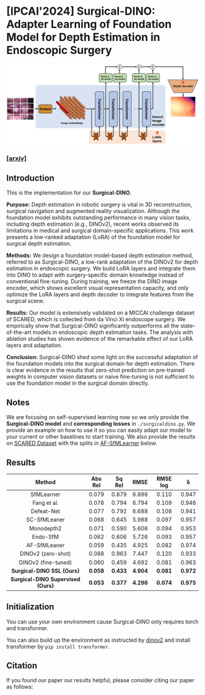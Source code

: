 # [IPCAI'2024] Surgical-DINO: Adapter Learning of Foundation Model for Depth Estimation in Endoscopic Surgery

![Image](https://github.com/BeileiCui/SurgicalDINO/blob/main/main_figure.jpg)

### [__[arxiv]__](https://arxiv.org/abs/2401.06013)
## Introduction
This is the implementation for our __Surgical-DINO__. 

__Purpose:__ Depth estimation in robotic surgery is vital in 3D reconstruction, surgical navigation and augmented reality visualization. Although the foundation model exhibits outstanding performance in many vision tasks, including depth estimation (e.g., DINOv2), recent works observed its limitations in medical and surgical domain-specific applications. This work presents a low-ranked adaptation (LoRA) of the foundation model for surgical depth estimation.

__Methods:__ We design a foundation model-based depth estimation method, referred to as Surgical-DINO, a low-rank adaptation of the DINOv2 for depth estimation in endoscopic surgery. We build LoRA layers and integrate them into DINO to adapt with surgery-specific domain knowledge instead of conventional fine-tuning. During training, we freeze the DINO image encoder, which shows excellent visual representation capacity, and only optimize the LoRA layers and depth decoder to integrate features from the surgical scene. 

__Results:__ Our model is extensively validated on a MICCAI challenge dataset of SCARED, which is collected from da Vinci Xi endoscope surgery. We empirically show that Surgical-DINO significantly outperforms all the state-of-the-art models in endoscopic depth estimation tasks. The analysis with ablation studies has shown evidence of the remarkable effect of our LoRA layers and adaptation.

__Conclusion:__ Surgical-DINO shed some light on the successful adaptation of the foundation models into the surgical domain for depth estimation. There is clear evidence in the results that zero-shot prediction on pre-trained weights in computer vision datasets or naive fine-tuning is not sufficient to use the foundation model in the surgical domain directly.

## Notes
We are focusing on self-supervised learning now so we only provide the __Surgical-DINO model__ and __corresponding losses__ in ```./surgicaldino.py```. We provide an example on how to use it so you can easily adapt our model to your current or other baselines to start training. We also provide the results on [SCARED Dataset](https://endovissub2019-scared.grand-challenge.org/) with the splits in [AF-SfMLearner](https://github.com/ShuweiShao/AF-SfMLearner) below.

## Results

| Method | Abs Rel | Sq Rel | RMSE | RMSE log | &delta; |
|  :----:  | :----:  | :----:   |  :----:  | :----:  | :----:  |
| SfMLearner | 0.079 |	0.879 |	6.896 |	0.110 |	0.947 |
| Fang et al. | 0.078 |	0.794 |	6.794 |	0.109 |	0.946 |
| Defeat-Net | 0.077 |	0.792 |	6.688 |	0.108 |	0.941 |
| SC-SfMLeaner |0.068 |	0.645 |	5.988 |	0.097 |	0.957 |
| Monodepth2 | 0.071 |	0.590 |	5.606 |	0.094 |	0.953 |
| Endo-SfM | 0.062 |	0.606 |	5.726 |	0.093 |	0.957 |
| AF-SfMLeaner | 0.059 |	0.435 |	4.925 |	0.082 |	0.974 |
| DINOv2 (zero-shot) | 0.088 | 0.963 | 7.447 | 0.120 | 0.933 |
| DINOv2 (fine-tuned) | 0.060 | 0.459 | 4.692 | 0.081 | 0.963 |
|__Surgical-DINO SSL (Ours)__ |__0.058__ |	__0.433__ |	__4.904__ |	__0.081__ |	__0.972__ | 
|__Surgical-DINO Supervised (Ours)__ | __0.053__ | __0.377__ | __4.296__ | __0.074__ | __0.975__ |

## Initialization
You can use your own environment cause Surgical-DINO only requires torch and transformer. 

You can also build up the environment as instructed by [dinov2](https://github.com/facebookresearch/dinov2) and install transformer by ```pip install transformer```.

## Citation
If you found our paper our results helpful, please consider citing our paper as follows:
